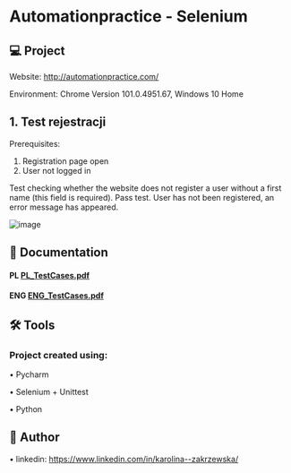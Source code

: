 # Automationpractice - Selenium

## 💻 Project
Website: http://automationpractice.com/

Environment: Chrome Version 101.0.4951.67, Windows 10 Home


## 1. Test rejestracji

Prerequisites:

1. Registration page open
2. User not logged in


Test checking whether the website does not register a user without a first name (this field is required).
Pass test. User has not been registered, an error message has appeared.

![image](https://user-images.githubusercontent.com/92153501/169701769-88bc1244-664a-4562-b87c-75cbe79acc3b.png)



## 📓 Documentation
#### PL [PL_TestCases.pdf](https://github.com/KarolinaZakrzewska/Selenium_test_automationpractice/blob/main/PL_TestCases.pdf) 

#### ENG [ENG_TestCases.pdf](https://github.com/KarolinaZakrzewska/Selenium_test_automationpractice/blob/main/ENG_TestCases.pdf) 


## 🛠 Tools

### Project created using:


•	Pycharm

•	Selenium + Unittest

•	Python



## 💬 Author

•	linkedin: https://www.linkedin.com/in/karolina--zakrzewska/

